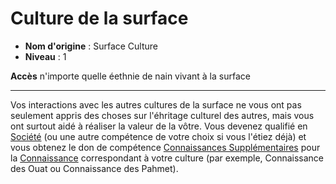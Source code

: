 # Culture de la surface

 * **Nom d'origine** : Surface Culture
 * **Niveau** : 1


<p><span id="ctl00_MainContent_DetailedOutput"><strong>Accès</strong> n'importe quelle éethnie de nain vivant à la surface<br></span></p>
<hr>
<p>Vos interactions avec les autres cultures de la surface ne vous ont pas seulement appris des choses sur l'éhritage culturel des autres, mais vous ont surtout aidé à réaliser la valeur de la vôtre. Vous devenez qualifié en <a href="https://2e.aonprd.com/Skills.aspx?ID=14">Société</a> (ou une autre compétence de votre choix si vous l'étiez déjà) et vous obtenez le don de compétence <a href="https://2e.aonprd.com/Feats.aspx?ID=750">Connaissances Supplémentaires</a> pour la <a href="https://2e.aonprd.com/Skills.aspx?ID=8">Connaissance</a> correspondant à votre culture (par exemple, Connaissance des Ouat ou Connaissance des Pahmet).&nbsp;</p>